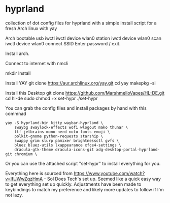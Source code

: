 # hyprland
collection of dot config files for hyprland with a simple install script for a fresh Arch linux with yay

Arch bootable usb
iwctl
iwctl device wlan0 station
iwctl device wlan0 scan
iwctl device wlan0 connect SSID
Enter password / exit.

Install arch.

Connect to internet with nmcli

mkdir Install

Install YAY
git clone https://aur.archlinux.org/yay.git
cd yay
makepkg -si

Install this Desktop
git clone https://github.com/MarshmelloVapes/HL-DE.git
cd hl-de
sudo chmod +x set-hypr
./set-hypr

You can grab the config files and install packages by hand with this commnad
```
yay -S hyprland-bin kitty waybar-hyprland \
    swaybg swaylock-effects wofi wlogout mako thunar \
    ttf-jetbrains-mono-nerd noto-fonts-emoji \
    polkit-gnome python-requests starship \
    swappy grim slurp pamixer brightnessctl gvfs \
    bluez bluez-utils lxappearance xfce4-settings \
    dracula-gtk-theme dracula-icons-git xdg-desktop-portal-hyprland-git chromium \
```

Or you can use the attached script "set-hypr" to install everything for you.


Everything here is sourced from https://www.youtube.com/watch?v=lfUWwZqzHmA - Sol Does Tech's set up. Seemed like a quick easy way to get everything set up quickly. Adjustments have been made to keybindings to match my preference and likely more updates to follow if I'm not lazy.
